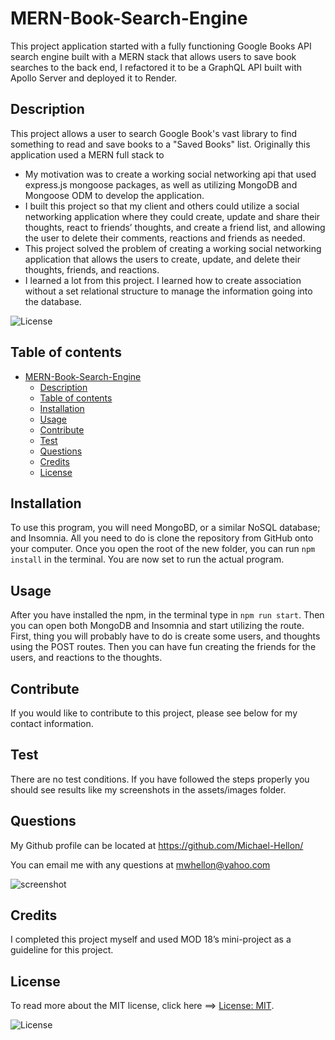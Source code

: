 # MERN-Book-Search-Engine
This project application started with a fully functioning Google Books API search engine built with a MERN stack that allows users to save book searches to the back end, I refactored it to be a GraphQL API built with Apollo Server and deployed it to Render.

## Description

This project allows a user to search Google Book's vast library to find something to read and save books to a "Saved Books" list. Originally this application used a MERN full stack to 

- My motivation was to create a working social networking api that used express.js mongoose packages, as well as utilizing MongoDB and Mongoose ODM to develop the application.
- I built this project so that my client and others could utilize a social networking application where they could create, update and share their thoughts, react to friends’ thoughts, and create a friend list, and allowing the user to delete their comments, reactions and friends as needed.
- This project solved the problem of creating a working social networking application that allows the users to create, update, and delete their thoughts, friends, and reactions.  
- I learned a lot from this project. I learned how to create association without a set relational structure to manage the information going into the database.

![License](https://img.shields.io/badge/License-MIT-green.svg)

## Table of contents

- [MERN-Book-Search-Engine](#mern-book-search-engine)
  - [Description](#description)
  - [Table of contents](#table-of-contents)
  - [Installation](#installation)
  - [Usage](#usage)
  - [Contribute](#contribute)
  - [Test](#test)
  - [Questions](#questions)
  - [Credits](#credits)
  - [License](#license)

## Installation

To use this program, you will need MongoBD, or a similar NoSQL database; and Insomnia. All you need to do is clone the repository from GitHub onto your computer. Once you open the root of the new folder, you can run `npm install` in the terminal. You are now set to run the actual program.

## Usage

After you have installed the npm, in the terminal type in `npm run start`. Then you can open both MongoDB and Insomnia and start utilizing the route. First, thing you will probably have to do is create some users, and thoughts using the POST routes.  Then you can have fun creating the friends for the users, and reactions to the thoughts. 

## Contribute

If you would like to contribute to this project, please see below for my contact information.

## Test

There are no test conditions. If you have followed the steps properly you should see results like my screenshots in the assets/images folder.

## Questions

My Github profile can be located at <https://github.com/Michael-Hellon/>

You can email me with any questions at <mwhellon@yahoo.com>

![screenshot](/assets/images/screenshot.png)

## Credits

I completed this project myself and used MOD 18’s mini-project as a guideline for this project. 

## License

To read more about the MIT license, click here ==> [License: MIT](https://opensource.org/licenses/MIT).

![License](https://img.shields.io/badge/License-MIT-green.svg)
